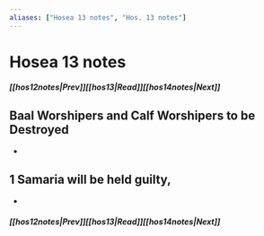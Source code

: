 ```yaml
---
aliases: ["Hosea 13 notes", "Hos. 13 notes"]
---
```

# Hosea 13 notes
##### <span class=arrow-left></span>[[hos12notes|Prev]]<span class=navigation-separator></span>[[hos13|Read]]<span class=navigation-separator></span>[[hos14notes|Next]]<span class=arrow-right></span>
## Baal Worshipers and Calf Worshipers to be Destroyed
- 
## 1 Samaria will be held guilty,
- 
##### <span class=arrow-left></span>[[hos12notes|Prev]]<span class=navigation-separator></span>[[hos13|Read]]<span class=navigation-separator></span>[[hos14notes|Next]]<span class=arrow-right></span>